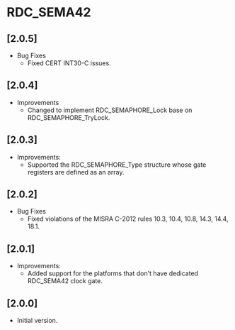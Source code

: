 # RDC_SEMA42

## [2.0.5]

- Bug Fixes
  - Fixed CERT INT30-C issues.

## [2.0.4]

- Improvements
  - Changed to implement RDC_SEMAPHORE_Lock base on RDC_SEMAPHORE_TryLock.

## [2.0.3]

- Improvements:
  - Supported the RDC_SEMAPHORE_Type structure whose gate registers are
    defined as an array.

## [2.0.2]

- Bug Fixes
  - Fixed violations of the MISRA C-2012 rules 10.3, 10.4, 10.8, 14.3, 14.4,
    18.1.

## [2.0.1]

- Improvements:
  - Added support for the platforms that don't have dedicated
    RDC_SEMA42 clock gate.

## [2.0.0]

- Initial version.
